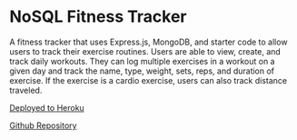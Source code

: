 # NoSQL Fitness Tracker

A fitness tracker that uses Express.js, MongoDB, and starter code to allow users to track their exercise routines. Users are able to view, create, and track daily workouts. They can log multiple exercises in a workout on a given day and track the name, type, weight, sets, reps, and duration of exercise. If the exercise is a cardio exercise, users can also track distance traveled.

[Deployed to Heroku](https://mysterious-retreat-95867.herokuapp.com/)

[Github Repository](https://github.com/kerilp/fitness-tracker)